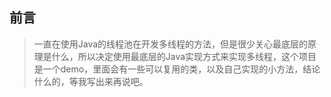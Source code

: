 ## 前言

> 一直在使用Java的线程池在开发多线程的方法，但是很少关心最底层的原理是什么，所以决定使用最底层的Java实现方式来实现多线程，这个项目是一个demo，里面会有一些可以复用的类，以及自己实现的小方法，结论什么的，等我写出来再说吧。